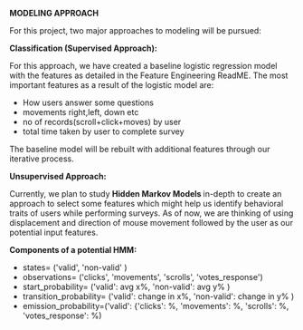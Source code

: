 
<b> MODELING APPROACH </b>

For this project, two major approaches to modeling will be pursued:

<b> Classification (Supervised Approach): </b>

For this approach, we have created a baseline logistic regression model with the features as detailed in the Feature Engineering ReadME. 
The most important features as a result of the logistic model are:
- How users answer some questions
- movements right,left, down etc
- no of records(scroll+click+moves) by user
- total time taken by user to complete survey

The baseline model will be rebuilt with additional features through our iterative process.

<b> Unsupervised Approach: </b>

Currently, we plan to study <b> Hidden Markov Models </b> in-depth to create an approach to select some features which might help us 
identify behavioral traits of users while performing surveys. As of now, we are thinking of using displacement and direction of mouse
movement followed by the user as our potential input features. 

<b> Components of a potential HMM: </b>

- states= ('valid', 'non-valid' )
- observations= ('clicks', 'movements', 'scrolls', 'votes_response')
- start_probability= ('valid': avg x%, 'non-valid': avg y% )
- transition_probability= ('valid': change in x%, 'non-valid': change in y% )
- emission_probability=('valid': {'clicks': %, 'movements': %, 'scrolls': %, 'votes_response': %) 


